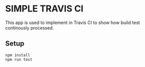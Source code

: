# SIMPLE TRAVIS CI

This app is used to implement in Travis CI to show how build test continously processed.

## Setup
    npm install
    npm run test